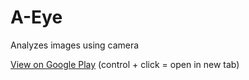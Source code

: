 # A-Eye
Analyzes images using camera

[View on Google Play](https://play.google.com/store/apps/details?id=com.projects.oliver_graham.a_eye) (control + click = open in new tab)
